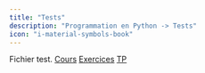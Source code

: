 ```yaml
---
title: "Tests"
description: "Programmation en Python -> Tests"
icon: "i-material-symbols-book"
---
```


Fichier test.
[Cours](./cours)
[Exercices](./exercices)
[TP](./tp)